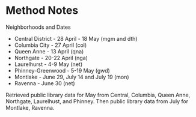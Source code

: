 # Method Notes



Neighborhoods and Dates
- Central District - 28 April - 18 May (mgm and dth)
- Columbia City - 27 April (col)
- Queen Anne - 13 April (qna)
- Northgate - 20-22 April (nga)
- Laurelhurst - 4-9 May (net)
- Phinney-Greenwood - 5-19 May (gwd)
- Montlake - June 29, July 14 and July 19 (mon)
- Ravenna - June 30 (net)

Retrieved public library data for May from Central, Columbia, Queen Anne, Northgate, Laurelhust, and Phinney. Then public library data from July for Montlake, Ravenna.
